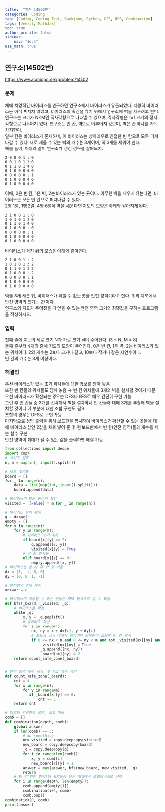 ```yaml
---
title:  "백준 14502번"
categories: Coding
tag: [Coding, Coding Test, Baekjoon, Python, DFS, BFS, Combination]
tags: [Jekyll, MathJax]
toc: true
author_profile: false
sidebar:
    nav: "docs"
use_math: true
---
```


## 연구소(14502번)

<https://www.acmicpc.net/problem/14502>

### 문제

체에 치명적인 바이러스를 연구하던 연구소에서 바이러스가 유출되었다. 다행히 바이러스는 아직 퍼지지 않았고, 바이러스의 확산을 막기 위해서 연구소에 벽을 세우려고 한다.   
연구소는 크기가 N×M인 직사각형으로 나타낼 수 있으며, 직사각형은 1×1 크기의 정사각형으로 나누어져 있다. 연구소는 빈 칸, 벽으로 이루어져 있으며, 벽은 칸 하나를 가득 차지한다.    
일부 칸은 바이러스가 존재하며, 이 바이러스는 상하좌우로 인접한 빈 칸으로 모두 퍼져나갈 수 있다. 새로 세울 수 있는 벽의 개수는 3개이며, 꼭 3개를 세워야 한다.   
예를 들어, 아래와 같이 연구소가 생긴 경우를 살펴보자.

```
2 0 0 0 1 1 0
0 0 1 0 1 2 0
0 1 1 0 1 0 0
0 1 0 0 0 0 0
0 0 0 0 0 1 1
0 1 0 0 0 0 0
0 1 0 0 0 0 0
```

이때, 0은 빈 칸, 1은 벽, 2는 바이러스가 있는 곳이다. 아무런 벽을 세우지 않는다면, 바이러스는 모든 빈 칸으로 퍼져나갈 수 있다.   
2행 1열, 1행 2열, 4행 6열에 벽을 세운다면 지도의 모양은 아래와 같아지게 된다.

```
2 1 0 0 1 1 0
1 0 1 0 1 2 0
0 1 1 0 1 0 0
0 1 0 0 0 1 0
0 0 0 0 0 1 1
0 1 0 0 0 0 0
0 1 0 0 0 0 0
```

바이러스가 퍼진 뒤의 모습은 아래와 같아진다.

```
2 1 0 0 1 1 2
1 0 1 0 1 2 2
0 1 1 0 1 2 2
0 1 0 0 0 1 2
0 0 0 0 0 1 1
0 1 0 0 0 0 0
0 1 0 0 0 0 0
```

벽을 3개 세운 뒤, 바이러스가 퍼질 수 없는 곳을 안전 영역이라고 한다. 위의 지도에서 안전 영역의 크기는 27이다.   
연구소의 지도가 주어졌을 때 얻을 수 있는 안전 영역 크기의 최댓값을 구하는 프로그램을 작성하시오.

### 입력

첫째 줄에 지도의 세로 크기 N과 가로 크기 M이 주어진다. (3 ≤ N, M ≤ 8)   
둘째 줄부터 N개의 줄에 지도의 모양이 주어진다. 0은 빈 칸, 1은 벽, 2는 바이러스가 있는 위치이다. 2의 개수는 2보다 크거나 같고, 10보다 작거나 같은 자연수이다.   
빈 칸의 개수는 3개 이상이다.

### 해결법

우선 바이러스가 있는 초기 위치들에 대한 정보를 담아 놓음   
또한 빈 칸들의 위치들도 담아 놓음 &rarr; 빈 칸 위치들에 3개의 벽을 설치할 것이기 때문   
우선 바이러스가 확산되는 경우는 DFS나 BFS로 매우 간단히 구현 가능   
그런 후 빈 칸들 중 3개를 선택해서 벽을 설치하니 빈 칸들에 대해 3개를 추출해 벽을 설치할 것이니 이 부분에 대한 조합 구현도 필요   
조합의 경우는 DFS로 구현 가능   
마지막으로 정답 출력을 위해 보드판을 복사하여 바이러스가 확산할 수 있는 곳들에 대해 바이러스 값인 2값을 채워 넣어 준 후 현 보드판에서 빈 칸(안전 영역)들의 개수를 세는 함수 구현   
안전 영역이 최대가 될 수 있는 값을 출력하면 해결 가능   

```python
from collections import deque
import copy
# 사이즈 입력
n, m = map(int, input().split())

# 보드 초기화
board = []
for _ in range(n):
    data = list(map(int, input().split()))
    board.append(data)

# 바이러스가 방문 했는지 확인
visited = [[False] * m for _ in range(n)]

# 바이러스 위치 획득
q = deque()
empty = []
for x in range(n):
    for y in range(m):
        # 바이러스 초기 위치
        if board[x][y] == 2:
            q.append([x, y])
            visited[x][y] = True
        # 빈 칸 위치들
        elif board[x][y] == 0:
            empty.append([x, y])
# 바이러스는 상 하 우 좌 로 이동
dx = [1, -1, 0, 0]
dy = [0, 0, 1, -1]

# 안전영역 최대 개수
answer = 0

# 바이러스가 이동할 수 있는 곳들은 BFS 방식으로 갈 수 있음
def bfs(_board, _visited, _q):
    # 바이러스들 확산
    while _q:
        x, y = _q.popleft()
        # 바이러스 확산
        for i in range(4):
            nx, ny = x + dx[i], y + dy[i]
            # 보드의 크기 내에서 움직이며 방문한적 없으며 빈 칸 일시
            if 0 <= nx < n and 0 <= ny < m and not _visited[nx][ny] and _board[nx][ny] == 0:
                _visited[nx][ny] = True
                _q.append([nx, ny])
                _board[nx][ny] = 2
    return count_safe_zone(_board)


# 안전 영역 개수 세기, 0 인값 개수 세기
def count_safe_zone(_board):
    cnt = 0
    for x in range(n):
        for y in range(m):
           if _board[x][y] == 0:
               cnt += 1
    return cnt

# 임의의 안전영역 설치, 조합 이용
comb = []
def combination(depth, comb):
    global answer
    if len(comb) == 3:
        # do something
        new_visited = copy.deepcopy(visited)
        new_board = copy.deepcopy(board)
        _q = copy.deepcopy(q)
        for i in range(len(comb)):
            x, y = comb[i]
            new_board[x][y] = 1
        answer = max(answer, bfs(new_board, new_visited, _q))
        return
    # 빈 칸(안전 영역)의 위치들음 담은 배열에서 조합방식으로 선택
    for i in range(depth, len(empty)):
        comb.append(empty[i])
        combination(i+1, comb)
        comb.pop()
combination(0, comb)
print(answer)
```

